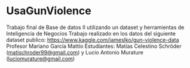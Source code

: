 # UsaGunViolence
Trabajo final de Base de datos II utilizando un dataset y herramientas de Inteligencia de Negocios
Trabajo realizado en los datos del siguiente dataset publico: https://www.kaggle.com/jameslko/gun-violence-data
Profesor Mariano García Mattío
Estudiantes: Matías Celestino Schröder (matischroder99@gmail.com) y Lucio Antonio Murature (luciomurature@gmail.com)

